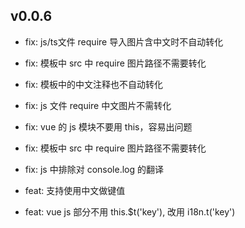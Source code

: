 ## v0.0.6

- fix: js/ts文件 require 导入图片含中文时不自动转化
- fix: 模板中 src 中 require 图片路径不需要转化
- fix: 模板中的中文注释也不自动转化
- fix: js 文件 require 中文图片不需转化
- fix: vue 的 js 模块不要用 this，容易出问题
- fix: 模板中 src 中 require 图片路径不需要转化
- fix: js 中排除对 console.log 的翻译

- feat: 支持使用中文做键值
- feat: vue js 部分不用 this.$t('key'), 改用 i18n.t('key')